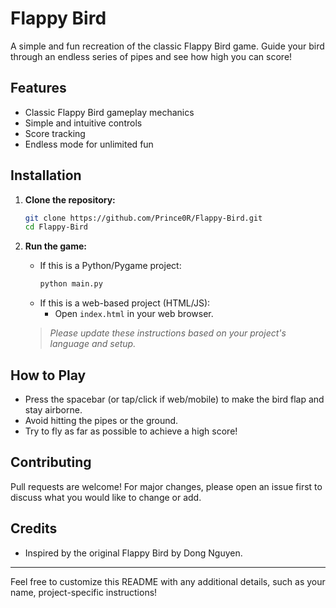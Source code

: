 # Flappy Bird

A simple and fun recreation of the classic Flappy Bird game. Guide your bird through an endless series of pipes and see how high you can score!

## Features

- Classic Flappy Bird gameplay mechanics
- Simple and intuitive controls
- Score tracking
- Endless mode for unlimited fun

## Installation

1. **Clone the repository:**
   ```bash
   git clone https://github.com/Prince0R/Flappy-Bird.git
   cd Flappy-Bird
   ```

2. **Run the game:**
   - If this is a Python/Pygame project:
     ```bash
     python main.py
     ```
   - If this is a web-based project (HTML/JS):
     - Open `index.html` in your web browser.

   > _Please update these instructions based on your project's language and setup._

## How to Play

- Press the spacebar (or tap/click if web/mobile) to make the bird flap and stay airborne.
- Avoid hitting the pipes or the ground.
- Try to fly as far as possible to achieve a high score!

## Contributing

Pull requests are welcome! For major changes, please open an issue first to discuss what you would like to change or add.

## Credits

- Inspired by the original Flappy Bird by Dong Nguyen.

---

Feel free to customize this README with any additional details, such as your name, project-specific instructions!
